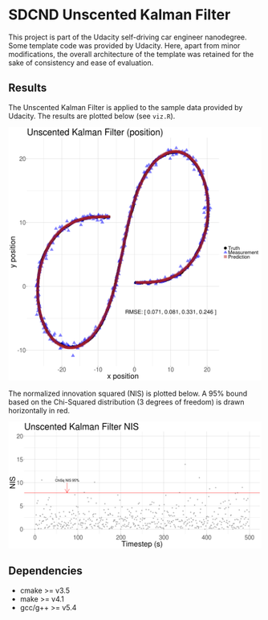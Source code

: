 # SDCND Unscented Kalman Filter 
This project is part of the Udacity self-driving car engineer nanodegree.  
Some template code was  provided  by Udacity. Here, apart from minor modifications, the overall architecture of the template was retained for the sake of consistency and ease of evaluation.  

## Results 
The Unscented Kalman Filter is applied to the sample data provided by Udacity. The results are plotted below (see `viz.R`). 

![UKF Results.](sample-data-output.png)

The normalized innovation squared (NIS) is plotted below. A 95% bound based on the Chi-Squared distribution (3 degrees of freedom) is drawn horizontally in red. 

![UKF Results.](sample-data-NIS.png)

## Dependencies

* cmake >= v3.5
* make >= v4.1
* gcc/g++ >= v5.4
